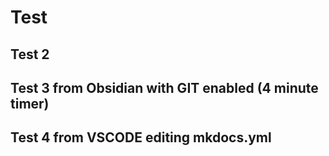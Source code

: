 # Test

## Test 2

## Test 3 from Obsidian with GIT enabled (4 minute timer)

## Test 4 from VSCODE editing mkdocs.yml